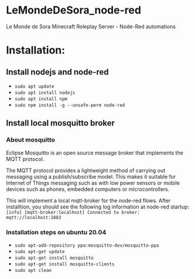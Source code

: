 # LeMondeDeSora_node-red
Le Monde de Sora Minecraft Roleplay Server - Node-Red automations


# Installation:
## Install nodejs and node-red 
* `sudo apt update`
* `sudo apt install nodejs`
* `sudo apt install npm`
* `sudo npm install -g --unsafe-perm node-red`

## Install local mosquitto broker 
### About mosquitto
Eclipse Mosquitto is an open source message broker that implements the MQTT protocol.  

The MQTT protocol provides a lightweight method of carrying out messaging using a publish/subscribe model. This makes it suitable for Internet of Things messaging such as with low power sensors or mobile devices such as phones, embedded computers or microcontrollers.

This will implement a local mqtt-broker for the node-red flows. After installtion, you should see the following log information at node-red startup: 
` [info] [mqtt-broker:localhost] Connected to broker: mqtt://localhost:1883`

### Installation steps on ubuntu 20.04

* `sudo apt-add-repository ppa:mosquitto-dev/mosquitto-ppa`
* `sudo apt-get update`
* `sudo apt-get install mosquitto`
* `sudo apt-get install mosquitto-clients`
* `sudo apt clean`
